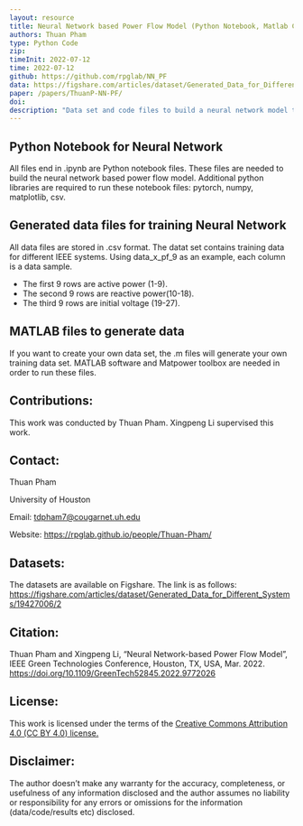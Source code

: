 ```yaml
---
layout: resource
title: Neural Network based Power Flow Model (Python Notebook, Matlab Codes, & Datasets)
authors: Thuan Pham
type: Python Code
zip: 
timeInit: 2022-07-12
time: 2022-07-12
github: https://github.com/rpglab/NN_PF
data: https://figshare.com/articles/dataset/Generated_Data_for_Different_Systems/19427006/2
paper: /papers/ThuanP-NN-PF/
doi: 
description: "Data set and code files to build a neural network model to predict power flow results."
---
```


## Python Notebook for Neural Network

All files end in .ipynb are Python notebook files. These files are needed to build the neural network based power flow model. Additional python libraries are required to run these notebook files: pytorch, numpy, matplotlib, csv.

## Generated data files for training Neural Network

All data files are stored in .csv format. The datat set contains training data for different IEEE systems. Using data_x_pf_9 as an example, each column is a data sample. 
* The first 9 rows are active power (1-9). 
* The second 9 rows are reactive power(10-18). 
* The third 9 rows are initial voltage (19-27).

## MATLAB files to generate data

If you want to create your own data set, the .m files will generate your own training data set. MATLAB software and Matpower toolbox are needed in order to run these files.

## Contributions:
This work was conducted by Thuan Pham. Xingpeng Li supervised this work.

## Contact:
Thuan Pham

University of Houston

Email: tdpham7@cougarnet.uh.edu

Website: https://rpglab.github.io/people/Thuan-Pham/

## Datasets:
The datasets are available on Figshare. The link is as follows:
<a class="off" href="https://figshare.com/articles/dataset/Generated_Data_for_Different_Systems/19427006/2"  target="_blank">https://figshare.com/articles/dataset/Generated_Data_for_Different_Systems/19427006/2</a>

## Citation:
Thuan Pham and Xingpeng Li, “Neural Network-based Power Flow Model”, IEEE Green Technologies Conference, Houston, TX, USA, Mar. 2022. https://doi.org/10.1109/GreenTech52845.2022.9772026

## License:
This work is licensed under the terms of the <a class="off" href="https://creativecommons.org/licenses/by/4.0/"  target="_blank">Creative Commons Attribution 4.0 (CC BY 4.0) license.</a>

## Disclaimer:
The author doesn’t make any warranty for the accuracy, completeness, or usefulness of any information disclosed and the author assumes no liability or responsibility for any errors or omissions for the information (data/code/results etc) disclosed.
